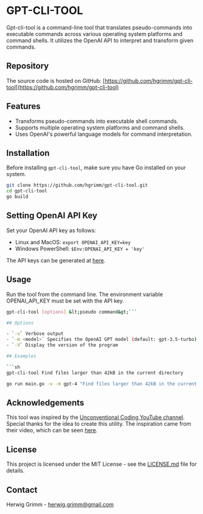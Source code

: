 # GPT-CLI-TOOL

Gpt-cli-tool is a command-line tool that translates pseudo-commands into executable commands across various operating system platforms and command shells. It utilizes the OpenAI API to interpret and transform given commands.

## Repository

The source code is hosted on GitHub: [https://github.com/hgrimm/gpt-cli-tool](https://github.com/hgrimm/gpt-cli-tool)

## Features

- Transforms pseudo-commands into executable shell commands.
- Supports multiple operating system platforms and command shells.
- Uses OpenAI's powerful language models for command interpretation.

## Installation

Before installing `gpt-cli-tool`, make sure you have Go installed on your system.

```bash
git clone https://github.com/hgrimm/gpt-cli-tool.git
cd gpt-cli-tool
go build
```

## Setting OpenAI API Key

Set your OpenAI API key as follows:

- Linux and MacOS: `export OPENAI_API_KEY=key`
- Windows PowerShell: `$Env:OPENAI_API_KEY = 'key'`

The API keys can be generated at [here](https://platform.openai.com/account/api-keys).

## Usage

Run the tool from the command line. The environment variable OPENAI_API_KEY must be set with the API key.

```sh
gpt-cli-tool [options] &lt;pseudo command&gt;```

## Options

- `-v` Verbose output
- `-m <model>` Specifies the OpenAI GPT model (default: gpt-3.5-turbo) [gpt-3.5-turbo, gpt-4, gpt-4-0613, ...]
- `-V` Display the version of the program

## Examples

```sh
gpt-cli-tool Find files larger than 42kB in the current directory
```

```sh
go run main.go -v -m gpt-4 "Find files larger than 42kB in the current directory"
```

## Acknowledgements

This tool was inspired by the [Unconventional Coding YouTube channel](https://www.youtube.com/@unconv). Special thanks for the idea to create this utility. The inspiration came from their video, which can be seen [here](https://www.youtube.com/watch?v=3LJ30aeT0uY).

## License

This project is licensed under the MIT License - see the [LICENSE.md](LICENSE.md) file for details.

## Contact

Herwig Grimm - herwig.grimm@gmail.com

